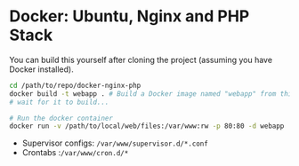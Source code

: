 # Docker: Ubuntu, Nginx and PHP Stack

You can build this yourself after cloning the project (assuming you have Docker installed).

```bash
cd /path/to/repo/docker-nginx-php
docker build -t webapp . # Build a Docker image named "webapp" from this location "."
# wait for it to build...

# Run the docker container
docker run -v /path/to/local/web/files:/var/www:rw -p 80:80 -d webapp
```

- Supervisor configs: `/var/www/supervisor.d/*.conf`
- Crontabs :`/var/www/cron.d/*`
